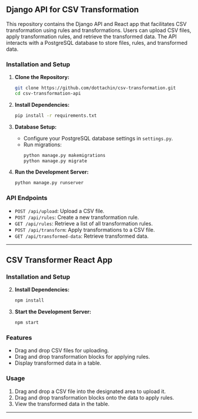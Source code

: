 ## Django API for CSV Transformation

This repository contains the Django API and React app  that facilitates CSV transformation using rules and transformations. Users can upload CSV files, apply transformation rules, and retrieve the transformed data. The API interacts with a PostgreSQL database to store files, rules, and transformed data.

### Installation and Setup

1. **Clone the Repository:**
   ```bash
   git clone https://github.com/dottachin/csv-transformation.git
   cd csv-transformation-api
   ```

2. **Install Dependencies:**
   ```bash
   pip install -r requirements.txt
   ```

3. **Database Setup:**
   - Configure your PostgreSQL database settings in `settings.py`.
   - Run migrations:
     ```bash
     python manage.py makemigrations
     python manage.py migrate
     ```

4. **Run the Development Server:**
   ```bash
   python manage.py runserver
   ```

### API Endpoints

- `POST /api/upload`: Upload a CSV file.
- `POST /api/rules`: Create a new transformation rule.
- `GET /api/rules`: Retrieve a list of all transformation rules.
- `POST /api/transform`: Apply transformations to a CSV file.
- `GET /api/transformed-data`: Retrieve transformed data.

---

## CSV Transformer React App

### Installation and Setup

2. **Install Dependencies:**
   ```bash
   npm install
   ```

3. **Start the Development Server:**
   ```bash
   npm start
   ```

### Features

- Drag and drop CSV files for uploading.
- Drag and drop transformation blocks for applying rules.
- Display transformed data in a table.

### Usage

1. Drag and drop a CSV file into the designated area to upload it.
2. Drag and drop transformation blocks onto the data to apply rules.
3. View the transformed data in the table.

---
